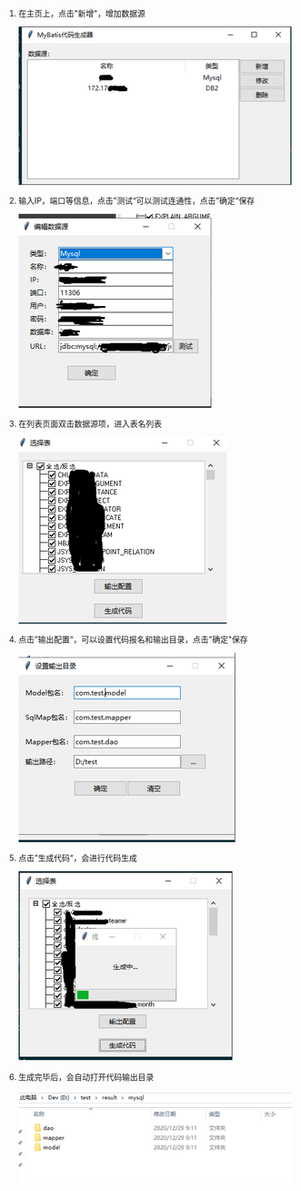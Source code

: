 1. 在主页上，点击"新增"，增加数据源

    ![](./imgs/home.PNG)

2. 输入IP，端口等信息，点击”测试“可以测试连通性，点击”确定“保存

    ![](./imgs/source.PNG)
    
3. 在列表页面双击数据源项，进入表名列表

     ![](./imgs/choice.PNG)
     
4. 点击”输出配置“，可以设置代码报名和输出目录，点击"确定"保存

    ![](./imgs/config.PNG)
    
5. 点击”生成代码“，会进行代码生成

    ![](./imgs/making.PNG)
    
6. 生成完毕后，会自动打开代码输出目录

    ![](./imgs/result.PNG)
